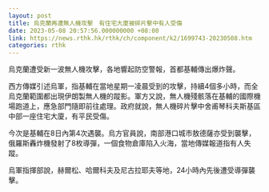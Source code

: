 ```yaml
---
layout: post
title: 烏克蘭再遭無人機攻擊　有住宅大廈被碎片擊中有人受傷
date: 2023-05-08 20:57:56.000000000 +08:00
link: https://news.rthk.hk/rthk/ch/component/k2/1699743-20230508.htm
categories: rthk
---
```


烏克蘭遭受新一波無人機攻擊，各地響起防空警報，首都基輔傳出爆炸聲。

西方傳媒引述烏軍，指基輔在當地星期一凌晨受到的攻擊，持續4個多小時，而全烏克蘭範圍都出現伊朗製無人機的蹤影。軍方又說，無人機殘骸落在基輔的國際機場跑道上，應急部門隨即前往處理。政府就說，無人機碎片擊中舍甫琴科夫斯基區中部一座住宅大廈，有平民受傷。

今次是基輔在8日內第4次遇襲。烏方官員說，南部港口城市敖德薩亦受到襲擊，俄羅斯轟炸機發射了8枚導彈，一個食物倉庫陷入火海，當地傳媒報道指有人失蹤。

烏軍指揮部說，赫爾松、哈爾科夫及尼古拉耶夫等地，24小時內先後遭受導彈襲擊。

